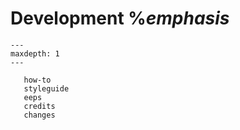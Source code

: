 # Development %*emphasis*

```{toctree}
---
maxdepth: 1
---

   how-to
   styleguide
   eeps
   credits
   changes
```
